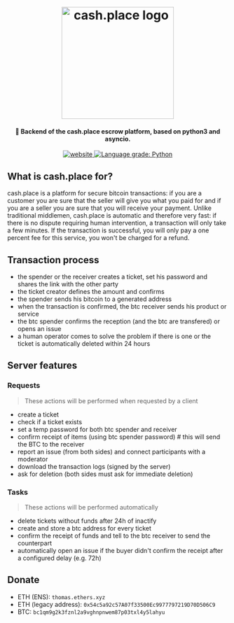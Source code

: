<h1 align="center">
  <br>
  <img src="https://cash.place/images/full_logo.svg" alt="cash.place logo" width="256">
  <br>
</h1>

<h4 align="center">🦾 Backend of the cash.place escrow platform, based on python3 and asyncio.</h4>

<p align="center">
    <a href="https:cash.place/">
        <img alt="website" src="https://img.shields.io/badge/web-cash.place-brightgreen"/>
    </a>
    <a href="https://lgtm.com/projects/g/cashplace/server/context:python">
        <img alt="Language grade: Python" src="https://img.shields.io/lgtm/grade/python/g/cashplace/server.svg?logo=lgtm"/>
    </a>
</p>

## What is cash.place for?

cash.place is a platform for secure bitcoin transactions: if you are a customer you are sure that the seller will give you what you paid for and if you are a seller you are sure that you will receive your payment. Unlike traditional middlemen, cash.place is automatic and therefore very fast: if there is no dispute requiring human intervention, a transaction will only take a few minutes. If the transaction is successful, you will only pay a one percent fee for this service,
you won't be charged for a refund.

## Transaction process

- the spender or the receiver creates a ticket, set his password and shares the link with the other party
- the ticket creator defines the amount and confirms
- the spender sends his bitcoin to a generated address
- when the transaction is confirmed, the btc receiver sends his product or service
- the btc spender confirms the reception (and the btc are transfered) or opens an issue
- a human operator comes to solve the problem if there is one or the ticket is automatically deleted within 24 hours

## Server features

### Requests
> These actions will be performed when requested by a client
- create a ticket
- check if a ticket exists
- set a temp password for both btc spender and receiver
- confirm receipt of items (using btc spender password) # this will send the BTC to the receiver
- report an issue (from both sides) and connect participants with a moderator
- download the transaction logs (signed by the server)
- ask for deletion (both sides must ask for immediate deletion)

### Tasks
> These actions will be performed automatically
- delete tickets without funds after 24h of inactify
- create and store a btc address for every ticket
- confirm the receipt of funds and tell to the btc receiver to send the counterpart
- automatically open an issue if the buyer didn't confirm the receipt after a configured delay (e.g. 72h)

## Donate
- ETH (ENS): ``thomas.ethers.xyz``
- ETH (legacy address): ``0x54c5a92c57A07f33500Ec9977797219D70D506C9``
- BTC: ``bc1qm9g2k3fznl2a9vghnpnwem87p03txl4y5lahyu``
